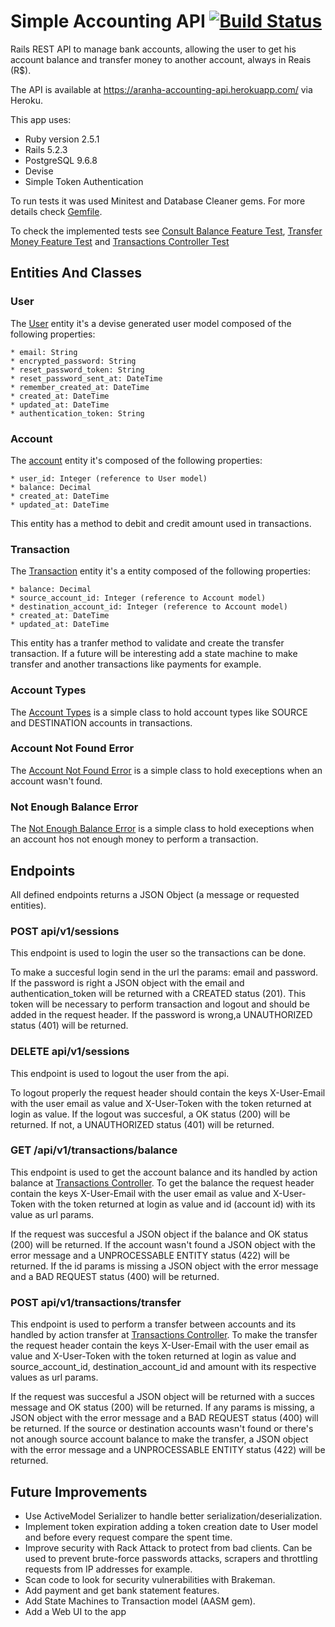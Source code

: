 # Simple Accounting  API [![Build Status](https://travis-ci.com/aranhaqg/accounting_api.svg?branch=master)](https://travis-ci.com/aranhaqg/accounting_api)

Rails REST API to manage bank accounts, allowing the user to get his account balance and transfer money to another account, always in Reais (R$).

The API is available at https://aranha-accounting-api.herokuapp.com/ via Heroku.

This app uses:

* Ruby version 2.5.1
* Rails 5.2.3
* PostgreSQL 9.6.8
* Devise
* Simple Token Authentication

To run tests it was used Minitest and Database Cleaner gems. For more details check [Gemfile](Gemfile).

To check the implemented tests see [Consult Balance Feature Test](/test/features/consult_balance_feature_tes.rb), [Transfer Money Feature Test](/test/features/transfer_money_feature_test.rb) and [Transactions Controller Test](/test/controllers/transactions_controller_test.rb)


## Entities And Classes
### User

The [User](/app/models/user.rb) entity it's a devise generated user model composed of the following properties:

	* email: String 
	* encrypted_password: String 
	* reset_password_token: String 
	* reset_password_sent_at: DateTime
	* remember_created_at: DateTime
	* created_at: DateTime 
	* updated_at: DateTime 
	* authentication_token: String

### Account

The [account](/app/models/account.rb) entity it's composed of the following properties:

    * user_id: Integer (reference to User model)
    * balance: Decimal
    * created_at: DateTime
    * updated_at: DateTime

This entity has a method to debit and credit amount used in transactions.

### Transaction

The [Transaction](/app/models/transaction.rb) entity it's a entity composed of the following properties:

    * balance: Decimal
    * source_account_id: Integer (reference to Account model)
    * destination_account_id: Integer (reference to Account model)
    * created_at: DateTime
    * updated_at: DateTime

This entity has a tranfer method to validate and create the transfer transaction.
If a future will be interesting add a state machine to make transfer and another transactions like payments for example.

### Account Types

The [Account Types](/app/models/report_handler.rb) is a simple class to hold account types like SOURCE and DESTINATION accounts in transactions.

### Account Not Found Error

The [Account Not Found Error](/app/models/exceptions/account_not_found_error.rb) is a simple class to hold execeptions when an account wasn't found.

### Not Enough Balance Error

The [Not Enough Balance Error](/app/models/exceptions/not_enough_balance_error.rb) is a simple class to hold execeptions when an account hos not enough money to perform a transaction.


## Endpoints
All defined endpoints returns a JSON Object (a message or requested entities).

### POST api/v1/sessions

This endpoint is used to login the user so the transactions can be done. 

To make a succesful login send in the url the params: email and password. If the password is right a JSON object with the email and authentication_token will be returned with a CREATED status (201). This token will be necessary to perform transaction and logout and should be added in the request header.
If the password is wrong,a UNAUTHORIZED status (401) will be returned.

### DELETE api/v1/sessions

This endpoint is used to logout the user from the api.

To logout properly the request header should contain the keys X-User-Email with the user email as value and X-User-Token with the token returned at login as value.
If the logout was succesful, a OK status (200) will be returned. If not, a UNAUTHORIZED status (401) will be returned.  

### GET /api/v1/transactions/balance

This endpoint is used to get the account balance and its handled by action balance at [Transactions Controller](/app/controllers/transactions_controller.rb). 
To get the balance the request header contain the keys X-User-Email with the user email as value and X-User-Token with the token returned at login as value and id (account id) with its value as url params.

If the request was succesful a JSON object if the balance and OK status (200) will be returned. If the account wasn't found a JSON object with the error message and a UNPROCESSABLE ENTITY status (422) will be returned. If the id params is missing a JSON object with the error message and a BAD REQUEST status (400) will be returned.

### POST api/v1/transactions/transfer

This endpoint is used to perform a transfer between accounts and its handled by action transfer at [Transactions Controller](/app/controllers/transactions_controller.rb). 
To make the transfer the request header contain the keys X-User-Email with the user email as value and X-User-Token with the token returned at login as value and source_account_id, destination_account_id and amount with its respective values as url params.

If the request was succesful a JSON object will be returned with a succes message and OK status (200) will be returned. If any params is missing, a JSON object with the error message and a BAD REQUEST status (400) will be returned. If the source or destination accounts wasn't found or there's not anough source account balance to make the transfer, a JSON object with the error message and a UNPROCESSABLE ENTITY status (422) will be returned. 


## Future Improvements

* Use ActiveModel Serializer to handle better serialization/deserialization.
* Implement token expiration adding a token creation date to User model and before every request compare the spent time.
* Improve security with Rack Attack to protect from bad clients. Can be used to prevent brute-force passwords attacks, scrapers and throttling requests from IP addresses for example.
* Scan code to look for security vulnerabilities with Brakeman. 
* Add payment and get bank statement features.
* Add State Machines to Transaction model (AASM gem).
* Add a Web UI to the app
